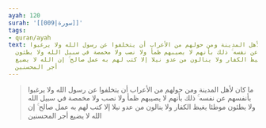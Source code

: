 ```yaml
---
ayah: 120
surah: '[[009|سورة]]'
tags:
- quran/ayah
text: ما كان لأهل المدينة ومن حولهم من الأعراب أن يتخلفوا عن رسول الله ولا يرغبوا
  بأنفسهم عن نفسه ۚ ذلك بأنهم لا يصيبهم ظمأ ولا نصب ولا مخمصة في سبيل الله ولا يطئون
  موطئا يغيظ الكفار ولا ينالون من عدو نيلا إلا كتب لهم به عمل صالح ۚ إن الله لا يضيع
  أجر المحسنين
---
```

> ما كان لأهل المدينة ومن حولهم من الأعراب أن يتخلفوا عن رسول الله ولا يرغبوا بأنفسهم عن نفسه ۚ ذلك بأنهم لا يصيبهم ظمأ ولا نصب ولا مخمصة في سبيل الله ولا يطئون موطئا يغيظ الكفار ولا ينالون من عدو نيلا إلا كتب لهم به عمل صالح ۚ إن الله لا يضيع أجر المحسنين
